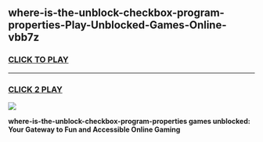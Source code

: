 
## where-is-the-unblock-checkbox-program-properties-Play-Unblocked-Games-Online-vbb7z
<h3>
<a href="https://premium76.site?title=where-is-the-unblock-checkbox-program-properties&ref=25A">CLICK TO PLAY</a></h3>
<hr>

<h3>
<a href="https://premium76.site?title=where-is-the-unblock-checkbox-program-properties&ref=25A">CLICK 2 PLAY</a>
  
</h3>

<a href="https://premium76.site?title=where-is-the-unblock-checkbox-program-properties&ref=25A"><img src="https://clearcache.store/games.png"></a>


**where-is-the-unblock-checkbox-program-properties games unblocked: Your Gateway to Fun and Accessible Online Gaming**
